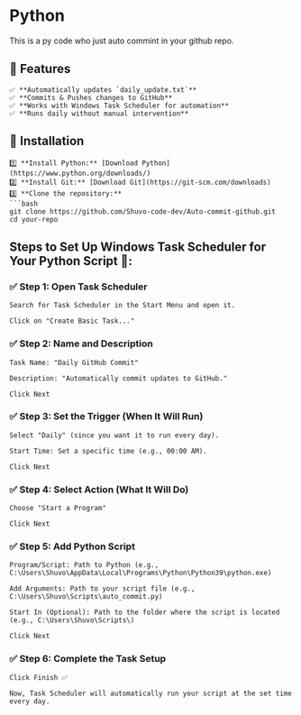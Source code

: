# Python
 This is a py code who just auto commint in your github repo.

## 📌 Features  
    ✅ **Automatically updates `daily_update.txt`**  
    ✅ **Commits & Pushes changes to GitHub**  
    ✅ **Works with Windows Task Scheduler for automation**  
    ✅ **Runs daily without manual intervention**  

## 🚀 Installation  
    1️⃣ **Install Python:** [Download Python](https://www.python.org/downloads/)  
    2️⃣ **Install Git:** [Download Git](https://git-scm.com/downloads)  
    3️⃣ **Clone the repository:**  
    ```bash
    git clone https://github.com/Shuvo-code-dev/Auto-commit-github.git
    cd your-repo

## Steps to Set Up Windows Task Scheduler for Your Python Script 🚀:

   ### ✅ Step 1: Open Task Scheduler

    Search for Task Scheduler in the Start Menu and open it.

    Click on "Create Basic Task..."

   ### ✅ Step 2: Name and Description

    Task Name: "Daily GitHub Commit"

    Description: "Automatically commit updates to GitHub."

    Click Next

   ### ✅ Step 3: Set the Trigger (When It Will Run)

    Select "Daily" (since you want it to run every day).

    Start Time: Set a specific time (e.g., 00:00 AM).

    Click Next

   ### ✅ Step 4: Select Action (What It Will Do)

    Choose "Start a Program"

    Click Next

   ### ✅ Step 5: Add Python Script

    Program/Script: Path to Python (e.g., C:\Users\Shuvo\AppData\Local\Programs\Python\Python39\python.exe)

    Add Arguments: Path to your script file (e.g., C:\Users\Shuvo\Scripts\auto_commit.py)

    Start In (Optional): Path to the folder where the script is located (e.g., C:\Users\Shuvo\Scripts\)

    Click Next

   ### ✅ Step 6: Complete the Task Setup

    Click Finish ✅

    Now, Task Scheduler will automatically run your script at the set time every day.
